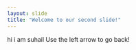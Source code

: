 ```yaml
---
layout: slide
title: "Welcome to our second slide!"
---
```

hi i am suhail
Use the left arrow to go back!
